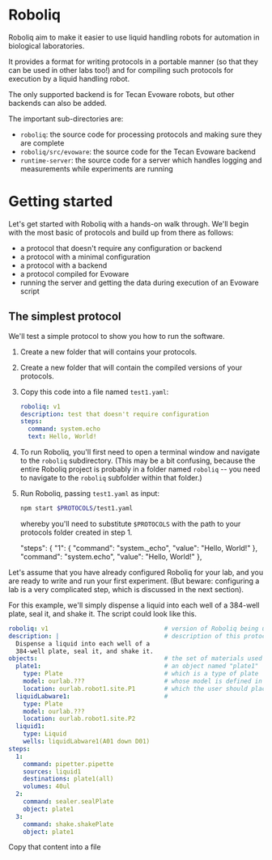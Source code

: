 # Roboliq

Roboliq aim to make it easier to use liquid handling robots for automation
in biological laboratories.

It provides a format for writing protocols in a portable manner (so that
they can be used in other labs too!) and for compiling such protocols
for execution by a liquid handling robot.

The only supported backend is for Tecan Evoware robots, but other backends
can also be added.

The important sub-directories are:

* `roboliq`: the source code for processing protocols and making sure they are complete
* `roboliq/src/evoware`: the source code for the Tecan Evoware backend
* `runtime-server`: the source code for a server which handles logging and measurements while experiments are running

# Getting started

Let's get started with Roboliq with a hands-on walk through.
We'll begin with the most basic of protocols and
build up from there as follows:

* a protocol that doesn't require any configuration or backend
* a protocol with a minimal configuration
* a protocol with a backend
* a protocol compiled for Evoware
* running the server and getting the data during execution of an Evoware script

## The simplest protocol

We'll test a simple protocol to show you how to run the software.

1) Create a new folder that will contains your protocols.

2) Create a new folder that will contain the compiled versions of your protocols.

3) Copy this code into a file named `test1.yaml`:

    ```yaml
    roboliq: v1
    description: test that doesn't require configuration
    steps:
      command: system.echo
      text: Hello, World!
    ```

4) To run Roboliq, you'll first need to open a terminal window and navigate to
the `roboliq` subdirectory.  (This may be a bit confusing, because the entire
Roboliq project is probably in a folder named `roboliq` -- you need to navigate
to the `roboliq` subfolder within that folder.)

5) Run Roboliq, passing `test1.yaml` as input:

    ```sh
    npm start $PROTOCOLS/test1.yaml
    ```

    whereby you'll need to substitute `$PROTOCOLS` with the path to your
    protocols folder created in step 1.


	"steps": {
		"1": {
			"command": "system._echo",
			"value": "Hello, World!"
		},
		"command": "system.echo",
		"value": "Hello, World!"
	},

Let's assume that you have already configured Roboliq for your lab, and you
are ready to write and run your first experiment.  (But beware: configuring
a lab is a very complicated step, which is discussed in the next section).

For this example, we'll simply dispense a liquid into each well of a 384-well
plate, seal it, and shake it.  The script could look like this.

```yaml
roboliq: v1                                # version of Roboliq being used
description: |                             # description of this protocol;the bar symbol (|) allows for multi-line text
  Dispense a liquid into each well of a
  384-well plate, seal it, and shake it.
objects:                                   # the set of materials used in this protocol
  plate1:                                  # an object named "plate1"
    type: Plate                            # which is a type of plate
    model: ourlab.???                      # whose model is defined in the configuration as "ourlab.???"
    location: ourlab.robot1.site.P1        # which the user should place at the location "P1", as defined in the configuration
  liquidLabware1:                          # 
    type: Plate
    model: ourlab.???
    location: ourlab.robot1.site.P2
  liquid1:
    type: Liquid
    wells: liquidLabware1(A01 down D01)
steps:
  1:
    command: pipetter.pipette
    sources: liquid1
    destinations: plate1(all)
    volumes: 40ul
  2:
    command: sealer.sealPlate
    object: plate1
  3:
    command: shake.shakePlate
    object: plate1
```

Copy that content into a file 
